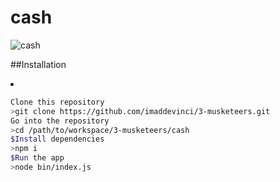 # cash
![cash](http://www.asbuers.com/basket-villeurbanne/wp-content/uploads/2018/06/prixLicences-259x300.png)

##Installation
<li>

```sh
Clone this repository
>git clone https://github.com/imaddevinci/3-musketeers.git
Go into the repository
>cd /path/to/workspace/3-musketeers/cash
$Install dependencies
>npm i
$Run the app
>node bin/index.js
```
</li>